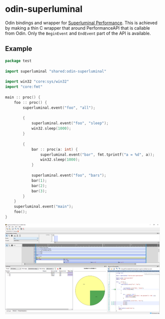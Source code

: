 # odin-superluminal

Odin bindings and wrapper for [Superluminal Performance](https://www.superluminal.eu/). This is achieved by making a thin C wrapper that around PerformanceAPI that is callable from Odin. Only the `BeginEvent` and `EndEvent` part of the API is available.

## Example

```go
package test 

import superluminal "shared:odin-superluminal"

import win32 "core:sys/win32"
import "core:fmt"

main :: proc() {
    foo :: proc() {
        superluminal.event("foo", "all");
        
        {
            superluminal.event("foo", "sleep");
            win32.sleep(1000);
        }
        
        {
            bar :: proc(a: int) {
                superluminal.event("bar", fmt.tprintf("a = %d", a));
                win32.sleep(1000);
            }

            superluminal.event("foo", "bars");
            bar(1);
            bar(2);
            bar(3);
        }
    }
    superluminal.event("main");
    foo();
}
```

![Example screenshot](screenshot.png)